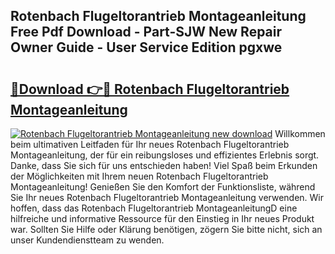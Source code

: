 ## Rotenbach Flugeltorantrieb Montageanleitung Free Pdf Download - Part-SJW New Repair Owner Guide - User Service Edition pgxwe

# <h2><a href="http://df6uwn6.blite.top/?on=Rotenbach+Flugeltorantrieb+Montageanleitung">🔗Download 👉🔴 Rotenbach Flugeltorantrieb Montageanleitung</a></h2>

[![Rotenbach Flugeltorantrieb Montageanleitung new download](https://i.imgur.com/lujVjoI.png)](http://df6uwn6.blite.top/?on=Rotenbach+Flugeltorantrieb+Montageanleitung)
Willkommen beim ultimativen Leitfaden für Ihr neues Rotenbach Flugeltorantrieb Montageanleitung, der für ein reibungsloses und effizientes Erlebnis sorgt. Danke, dass Sie sich für uns entschieden haben! Viel Spaß beim Erkunden der Möglichkeiten mit Ihrem neuen Rotenbach Flugeltorantrieb Montageanleitung! Genießen Sie den Komfort der Funktionsliste, während Sie Ihr neues Rotenbach Flugeltorantrieb Montageanleitung verwenden. Wir hoffen, dass das Rotenbach Flugeltorantrieb MontageanleitungD eine hilfreiche und informative Ressource für den Einstieg in Ihr neues Produkt war. Sollten Sie Hilfe oder Klärung benötigen, zögern Sie bitte nicht, sich an unser Kundendienstteam zu wenden.
